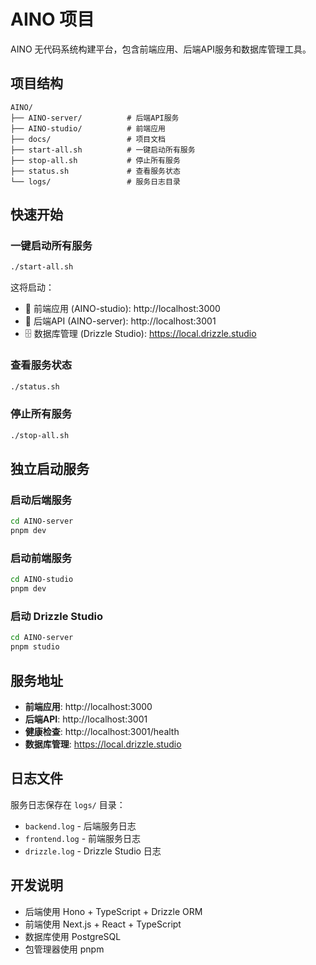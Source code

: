 # AINO 项目

AINO 无代码系统构建平台，包含前端应用、后端API服务和数据库管理工具。

## 项目结构

```
AINO/
├── AINO-server/          # 后端API服务
├── AINO-studio/          # 前端应用
├── docs/                 # 项目文档
├── start-all.sh          # 一键启动所有服务
├── stop-all.sh           # 停止所有服务
├── status.sh             # 查看服务状态
└── logs/                 # 服务日志目录
```

## 快速开始

### 一键启动所有服务

```bash
./start-all.sh
```

这将启动：
- 🎨 前端应用 (AINO-studio): http://localhost:3000
- 📡 后端API (AINO-server): http://localhost:3001
- 🗄️ 数据库管理 (Drizzle Studio): https://local.drizzle.studio

### 查看服务状态

```bash
./status.sh
```

### 停止所有服务

```bash
./stop-all.sh
```

## 独立启动服务

### 启动后端服务

```bash
cd AINO-server
pnpm dev
```

### 启动前端服务

```bash
cd AINO-studio
pnpm dev
```

### 启动 Drizzle Studio

```bash
cd AINO-server
pnpm studio
```

## 服务地址

- **前端应用**: http://localhost:3000
- **后端API**: http://localhost:3001
- **健康检查**: http://localhost:3001/health
- **数据库管理**: https://local.drizzle.studio

## 日志文件

服务日志保存在 `logs/` 目录：
- `backend.log` - 后端服务日志
- `frontend.log` - 前端服务日志
- `drizzle.log` - Drizzle Studio 日志

## 开发说明

- 后端使用 Hono + TypeScript + Drizzle ORM
- 前端使用 Next.js + React + TypeScript
- 数据库使用 PostgreSQL
- 包管理器使用 pnpm
